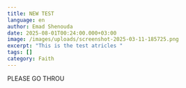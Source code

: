 ```yaml
---
title: NEW TEST
language: en
author: Emad Shenouda
date: 2025-08-01T00:24:00.000+03:00
image: /images/uploads/screenshot-2025-03-11-185725.png
excerpt: "This is the test atricles "
tags: []
category: Faith
---
```

PLEASE GO THROU
